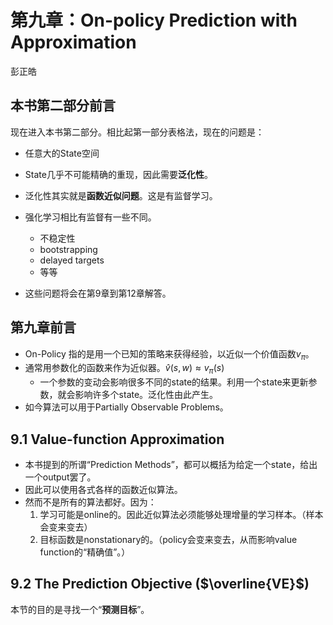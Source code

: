 # 第九章：On-policy Prediction with Approximation

彭正皓



## 本书第二部分前言

现在进入本书第二部分。相比起第一部分表格法，现在的问题是：

* 任意大的State空间
* State几乎不可能精确的重现，因此需要**泛化性**。
* 泛化性其实就是**函数近似问题**。这是有监督学习。

* 强化学习相比有监督有一些不同。
  * 不稳定性
  * bootstrapping
  * delayed targets
  * 等等
* 这些问题将会在第9章到第12章解答。



## 第九章前言

* On-Policy 指的是用一个已知的策略来获得经验，以近似一个价值函数$v_\pi$。
* 通常用参数化的函数来作为近似器。$\hat{v}(s, w) \approx v_\pi(s)$
  * 一个参数的变动会影响很多不同的state的结果。利用一个state来更新参数，就会影响许多个state。泛化性由此产生。
* 如今算法可以用于Partially Observable Problems。



## 9.1 Value-function Approximation

* 本书提到的所谓“Prediction Methods”，都可以概括为给定一个state，给出一个output罢了。
* 因此可以使用各式各样的函数近似算法。
* 然而不是所有的算法都好。因为：
  1. 学习可能是online的。因此近似算法必须能够处理增量的学习样本。（样本会变来变去）
  2. 目标函数是nonstationary的。（policy会变来变去，从而影响value function的“精确值”。）



## 9.2 The Prediction Objective ($\overline{VE}$)

本节的目的是寻找一个“**预测目标**”。











